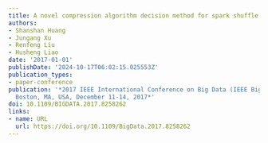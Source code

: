 ```yaml
---
title: A novel compression algorithm decision method for spark shuffle process
authors:
- Shanshan Huang
- Jungang Xu
- Renfeng Liu
- Husheng Liao
date: '2017-01-01'
publishDate: '2024-10-17T06:02:15.025553Z'
publication_types:
- paper-conference
publication: '*2017 IEEE International Conference on Big Data (IEEE BigData 2017),
  Boston, MA, USA, December 11-14, 2017*'
doi: 10.1109/BIGDATA.2017.8258262
links:
- name: URL
  url: https://doi.org/10.1109/BigData.2017.8258262
---
```

